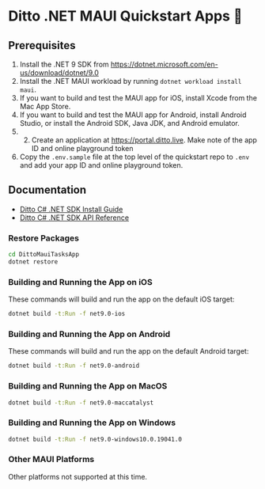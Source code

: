 # Ditto .NET MAUI Quickstart Apps 🚀

## Prerequisites

1. Install the .NET 9 SDK from <https://dotnet.microsoft.com/en-us/download/dotnet/9.0>
2. Install the .NET MAUI workload by running `dotnet workload install maui`.
3. If you want to build and test the MAUI app for iOS, install Xcode from the Mac App Store.
4. If you want to build and test the MAUI app for Android, install Android Studio, or install the Android SDK, Java JDK, and Android emulator.
5. 2. Create an application at <https://portal.ditto.live>. Make note of the app ID and online playground token
6. Copy the `.env.sample` file at the top level of the quickstart repo to `.env` and add your app ID and online playground token.


## Documentation

- [Ditto C# .NET SDK Install Guide](https://docs.ditto.live/install-guides/c-sharp)
- [Ditto C# .NET SDK API Reference](https://software.ditto.live/dotnet/Ditto/4.11.4/api-reference/)
### Restore Packages

```sh
cd DittoMauiTasksApp
dotnet restore
```

### Building and Running the App on iOS

These commands will build and run the app on the default iOS target:

```sh
dotnet build -t:Run -f net9.0-ios
```

### Building and Running the App on Android

These commands will build and run the app on the default Android target:

```sh
dotnet build -t:Run -f net9.0-android
```

### Building and Running the App on MacOS 

```sh
dotnet build -t:Run -f net9.0-maccatalyst 
```

### Building and Running the App on Windows 

```sh
dotnet build -t:Run -f net9.0-windows10.0.19041.0 
```

### Other MAUI Platforms

Other platforms not supported at this time. 



